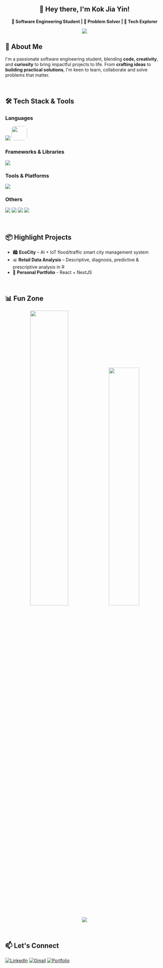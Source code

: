 <h2 align="center"> 👋 Hey there, I'm Kok Jia Yin! </h2>

<p align="center"> <b> 🎯 Software Engineering Student | 🧠 Problem Solver | 🚀 Tech Explorer </b> </p> 

<p align="center">
  <img src="https://readme-typing-svg.demolab.com/?lines=Code+Fun.+Build+Bold.;Always+Learning,+Always+Creating.&font=Fira%20Code&center=true&width=440&height=45&color=728FCE&vCenter=true" />
</p>


## 🧠 About Me

I'm a passionate software engineering student, blending **code, creativity**, and **curiosity** to bring impactful projects to life. From **crafting ideas** to **building practical solutions**, I'm keen to learn, collaborate and solve problems that matter.

<br />


## 🛠 Tech Stack & Tools

### Languages
<p>
  <img src="https://skillicons.dev/icons?i=js,ts,html,css,python,r,java,cs,cpp,dart,php" />
  <img src="https://img.shields.io/badge/SQL-4479A1?style=for-the-badge&logoColor=white" height=45 width=50 style="border-radius:10px;" />
</p>

### Frameworks & Libraries
<p>
  <img src="https://skillicons.dev/icons?i=react,nextjs,angular,nodejs,tailwind,dotnet,maven,vite" />
</p>

### Tools & Platforms
<p>
  <img src="https://skillicons.dev/icons?i=git,github,vscode,visualstudio,vercel,supabase,mysql,firebase,figma,postman" />
</p>

### Others
<p>
  <img src="https://img.shields.io/badge/Crystal%20Reports-007ACC?style=for-the-badge" />
  <img src="https://img.shields.io/badge/Radzen-EF5B25?style=for-the-badge" />
  <img src="https://img.shields.io/badge/Node--RED-BD2E2E?style=for-the-badge" />
  <img src="https://img.shields.io/badge/MSSQL-BD2E2E?style=for-the-badge" />
</p>

<br />

## 📦 Highlight Projects

- 🏙️ **EcoCity** – AI + IoT flood/traffic smart city management system
- 📊 **Retail Data Analysis** – Descriptive, diagnosis, predictive & prescriptive analysis in R 
- 🧸 **Personal Portfolio** - React + NextJS
<!-- - 📈 **Data Enquiry System** – Angular + SQL + SOAP API -->

<br />

## 📊 Fun Zone

<p align="center">
  <!-- GitHub Stats -->
  <img width="49%" src="https://github-readme-stats.vercel.app/api?username=jiayin04&show_icons=true&theme=tokyonight&hide_border=true" />
  <img width="44%" src="https://github-readme-stats.vercel.app/api/top-langs/?username=jiayin04&layout=compact&theme=tokyonight&hide_border=true" />
</p>

<p align="center">
  <!-- GitHub Trophies -->
  <img src="https://github-profile-trophy.vercel.app/?username=jiayin04&theme=onedark&no-frame=true&margin-w=10&column=4&rank=SECRET,SSS,SS,S,B,A,C" />
</p>


<br />

## 📫 Let's Connect

<div>

  [![LinkedIn](https://skillicons.dev/icons?i=linkedin)](https://www.linkedin.com/in/jia-yin-kok-9767b528a)
  [![Gmail](https://skillicons.dev/icons?i=gmail)](mailto:jiayinkok@gmail.com)
  [![Portfolio](https://img.shields.io/badge/Portfolio-black?style=for-the-badge&logo=googlechrome)](https://yourwebsite.com)

</div>


<!--
**jiayin04/jiayin04** is a ✨ _special_ ✨ repository because its `README.md` (this file) appears on your GitHub profile.

Here are some ideas to get you started:

- 🔭 I’m currently working on ...
- 🌱 I’m currently learning ...
- 👯 I’m looking to collaborate on ...
- 🤔 I’m looking for help with ...
- 💬 Ask me about ...
- 📫 How to reach me: ...
- 😄 Pronouns: ...
- ⚡ Fun fact: ...
-->
